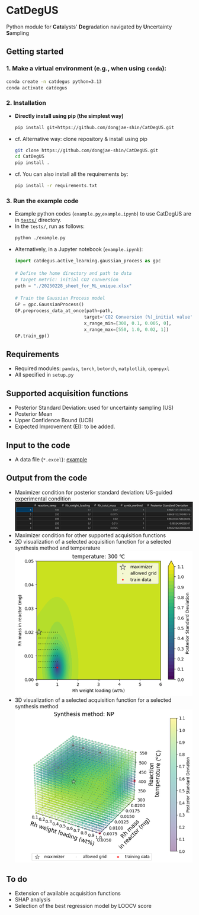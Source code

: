 # CatDegUS
Python module for **Cat**alysts' **Deg**radation navigated by **U**ncertainty **S**ampling

## Getting started
### 1. Make a virtual environment (e.g., when using `conda`):
``` bash
conda create -n catdegus python=3.13
conda activate catdegus
```
### 2. Installation
* **Directly install using pip (the simplest way)**
  ``` bash
  pip install git+https://github.com/dongjae-shin/CatDegUS.git
  ```
* cf. Alternative way: clone repository & install using pip
  ``` bash
  git clone https://github.com/dongjae-shin/CatDegUS.git
  cd CatDegUS
  pip install .
  ```
* cf. You can also install all the requirements by:
  ``` bash
  pip install -r requirements.txt
  ```

### 3. Run the example code
* Example python codes (`example.py`,`example.ipynb`) to use CatDegUS are in [`tests/`](https://github.com/dongjae-shin/CatDegUS/blob/main/tests/) directory.
* In the `tests/`, run as follows:
  ``` bash
  python ./example.py
  ```
* Alternatively, in a Jupyter notebook (`example.ipynb`):
  ``` python
  import catdegus.active_learning.gaussian_process as gpc

  # Define the home directory and path to data
  # Target metric: initial CO2 conversion
  path = "./20250228_sheet_for_ML_unique.xlsx"

  # Train the Gaussian Process model
  GP = gpc.GaussianProcess()
  GP.preprocess_data_at_once(path=path,
                            target='CO2 Conversion (%)_initial value',
                            x_range_min=[300, 0.1, 0.005, 0], 
                            x_range_max=[550, 1.0, 0.02, 1])
  GP.train_gp()
  ```

## Requirements
* Required modules: `pandas`, `torch`, `botorch`, `matplotlib`, `openpyxl`
* All specified in `setup.py`

## Supported acquisition functions
* Posterior Standard Deviation: used for uncertainty sampling (US)
* Posterior Mean
* Upper Confidence Bound (UCB)
* Expected Improvement (EI): to be added.

## Input to the code
* A data file (`*.excel`): [example](https://github.com/dongjae-shin/CatDegUS/blob/main/tests/20250228_sheet_for_ML_unique.xlsx)

## Output from the code
* Maximizer condition for posterior standard deviation: US-guided experimental condition
  <div align="center">
    <img src="./imgs/maximizer.png" alt="img" width="500">
  </div>
* Maximizer condition for other supported acquisition functions
* 2D visualization of a selected acquisition function for a selected synthesis method and temperature
  <div align="center">
    <img src="./imgs/2d_plot.png" alt="img" width="500">
  </div>
* 3D visualization of a selected acquisition function for a selected synthesis method
  <div align="center">
    <img src="./imgs/3d_plot.png" alt="img" width="500">
  </div>

## To do
* Extension of available acquisition functions
* SHAP analysis
* Selection of the best regression model by LOOCV score